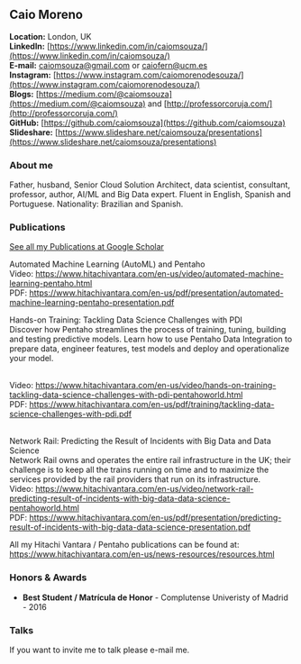 ## Caio Moreno
**Location:** London, UK <BR>
**LinkedIn:** [https://www.linkedin.com/in/caiomsouza/](https://www.linkedin.com/in/caiomsouza/) <BR>
**E-mail:** caiomsouza@gmail.com or caiofern@ucm.es <BR>
**Instagram:** [https://www.instagram.com/caiomorenodesouza/](https://www.instagram.com/caiomorenodesouza/) <BR>
**Blogs:** [https://medium.com/@caiomsouza](https://medium.com/@caiomsouza) and [http://professorcoruja.com/](http://professorcoruja.com/) <BR>
**GitHub:** [https://github.com/caiomsouza](https://github.com/caiomsouza) <BR>
**Slideshare:** [https://www.slideshare.net/caiomsouza/presentations](https://www.slideshare.net/caiomsouza/presentations) <BR>


### About me
Father, husband, Senior Cloud Solution Architect, data scientist, consultant, professor, author, AI/ML and Big Data expert. 
Fluent in English, Spanish and Portuguese. 
Nationality: Brazilian and Spanish.<BR>

### Publications
[See all my Publications at Google Scholar](https://scholar.google.co.uk/citations?user=B9uHSyEAAAAJ&hl=en&oi=ao)

Automated Machine Learning (AutoML) and Pentaho <BR>
Video: https://www.hitachivantara.com/en-us/video/automated-machine-learning-pentaho.html <BR>
PDF: https://www.hitachivantara.com/en-us/pdf/presentation/automated-machine-learning-pentaho-presentation.pdf<BR>

Hands-on Training: Tackling Data Science Challenges with PDI <BR>
Discover how Pentaho streamlines the process of training, tuning, building and testing predictive models. Learn how to use Pentaho Data Integration to prepare data, engineer features, test models and deploy and operationalize your model.<BR><BR>

Video: https://www.hitachivantara.com/en-us/video/hands-on-training-tackling-data-science-challenges-with-pdi-pentahoworld.html<BR>
PDF: https://www.hitachivantara.com/en-us/pdf/training/tackling-data-science-challenges-with-pdi.pdf<BR><BR>

Network Rail: Predicting the Result of Incidents with Big Data and Data Science<BR>
Network Rail owns and operates the entire rail infrastructure in the UK; their challenge is to keep all the trains running on time and to maximize the services provided by the rail providers that run on its infrastructure.<BR>
Video: https://www.hitachivantara.com/en-us/video/network-rail-predicting-result-of-incidents-with-big-data-data-science-pentahoworld.html<BR>
PDF: https://www.hitachivantara.com/en-us/pdf/presentation/predicting-result-of-incidents-with-big-data-data-science-presentation.pdf<BR>

All my Hitachi Vantara / Pentaho publications can be found at: https://www.hitachivantara.com/en-us/news-resources/resources.html




### Honors & Awards
- **Best Student / Matrícula de Honor** - Complutense Univeristy of Madrid - 2016

### Talks
If you want to invite me to talk please e-mail me.
